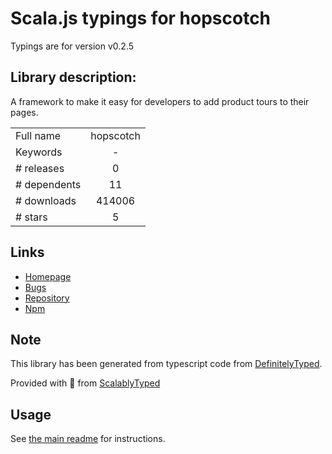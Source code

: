 
# Scala.js typings for hopscotch

Typings are for version v0.2.5

## Library description:
A framework to make it easy for developers to add product tours to their pages.

|                    |                 |
| ------------------ | :-------------: |
| Full name          | hopscotch |
| Keywords           | - |
| # releases         | 0 |
| # dependents       | 11 |
| # downloads        | 414006 |
| # stars            | 5 |

## Links
- [Homepage](https://github.com/linkedin/hopscotch#readme)
- [Bugs](https://github.com/linkedin/hopscotch/issues)
- [Repository](https://github.com/linkedin/hopscotch)
- [Npm](https://www.npmjs.com/package/hopscotch)
    


## Note
This library has been generated from typescript code from [DefinitelyTyped](https://definitelytyped.org).

Provided with :purple_heart: from [ScalablyTyped](https://github.com/oyvindberg/ScalablyTyped)

## Usage
See [the main readme](../../readme.md) for instructions.


